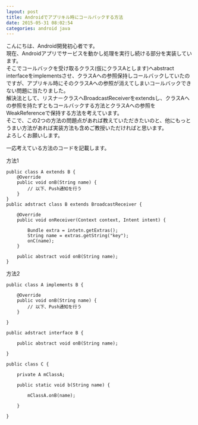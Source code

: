 ```yaml
---
layout: post
title: Androidでアプリキル時にコールバックする方法
date: 2015-05-31 08:02:54
categories: android java
---
```

<p>こんにちは、Android開発初心者です。<br>
現在、Androidアプリでサービスを動かし処理を実行し続ける部分を実装しています。<br>
そこでコールバックを受け取るクラス(仮にクラスAとします)へabstract interfaceをimplementsさせ、クラスAへの参照保持しコールバックしていたのですが、アプリキル時にそのクラスAへの参照が消えてしまいコールバックできない問題に当たりました。<br>
解決法として、リスナークラスへBroadcastReceiverをextendsし、クラスAへの参照を持たずともコールバックする方法とクラスAへの参照をWeakReferenceで保持する方法を考えています。<br>
そこで、この2つの方法の問題点があれば教えていただきたいのと、他にもっとうまい方法があれば実装方法も含めご教授いただければと思います。<br>
よろしくお願いします。</p>

<p>一応考えている方法のコードを記載します。</p>

<p>方法1</p>

```
public class A extends B {
    @Override
    public void onB(String name) {
        // 以下、Push通知を行う
    }
}
public adstract class B extends BroadcastReceiver {

    @Override
    public void onReceiver(Context context, Intent intent) {

        Bundle extra = intetn.getExtras();
        String name = extras.getString("key");
        onC(name);
    }

    public abstract void onB(String name);
}
```

<p>方法2</p>

```
public class A implements B {

    @Override
    public void onB(String name) {
        // 以下、Push通知を行う
    }

}

public adstract interface B {

    public abstract void onB(String name);

}

public class C {

    private A mClassA;

    public static void b(String name) {

        mClassA.onB(name);

    }

}
```
